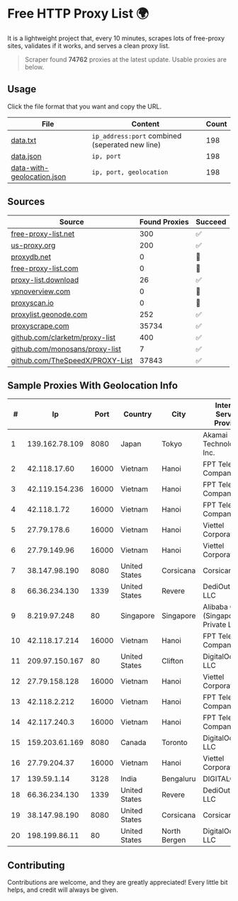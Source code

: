 
# Free HTTP Proxy List 🌍

It is a lightweight project that, every 10 minutes, scrapes lots of free-proxy sites, validates if it works, and serves a clean proxy list.


> Scraper found **74762** proxies at the latest update. Usable proxies are below.

## Usage

Click the file format that you want and copy the URL.


|File|Content|Count|
|----|-------|-----|
|[data.txt](https://raw.githubusercontent.com/themiralay/Proxy-List-World/master/data.txt)|`ip_address:port` combined (seperated new line)|198|
|[data.json](https://raw.githubusercontent.com/themiralay/Proxy-List-World/master/data.json)|`ip, port`|198|
|[data-with-geolocation.json](https://raw.githubusercontent.com/themiralay/Proxy-List-World/master/data-with-geolocation.json)|`ip, port, geolocation`|198|

## Sources

|Source|Found Proxies|Succeed|
|------|-------------|-------|
|[free-proxy-list.net](https://free-proxy-list.net)|300|✅|
|[us-proxy.org](https://www.us-proxy.org)|200|✅|
|[proxydb.net](http://proxydb.net)|0|🚫|
|[free-proxy-list.com](https://free-proxy-list.com/?page=&port=&type%5B%5D=http&type%5B%5D=https&up_time=0&search=Search)|0|🚫|
|[proxy-list.download](https://www.proxy-list.download/HTTP)|26|✅|
|[vpnoverview.com](https://vpnoverview.com/privacy/anonymous-browsing/free-proxy-servers)|0|🚫|
|[proxyscan.io](https://www.proxyscan.io)|0|🚫|
|[proxylist.geonode.com](https://proxylist.geonode.com/api/proxy-list?limit=300&page=1&sort_by=lastChecked&sort_type=desc&protocols=http,https)|252|✅|
|[proxyscrape.com](https://api.proxyscrape.com/v2/?request=displayproxies&protocol=http&timeout=10000&country=all&ssl=all&anonymity=all)|35734|✅|
|[github.com/clarketm/proxy-list](https://raw.githubusercontent.com/clarketm/proxy-list/master/proxy-list-raw.txt)|400|✅|
|[github.com/monosans/proxy-list](https://raw.githubusercontent.com/monosans/proxy-list/main/proxies/http.txt)|7|✅|
|[github.com/TheSpeedX/PROXY-List](https://raw.githubusercontent.com/TheSpeedX/PROXY-List/master/http.txt)|37843|✅|


## Sample Proxies With Geolocation Info

|#|Ip|Port|Country|City|Internet Service Provider|
|-|--|----|-------|----|-------------------------|
|1|139.162.78.109|8080|Japan|Tokyo|Akamai Technologies, Inc.|
|2|42.118.17.60|16000|Vietnam|Hanoi|FPT Telecom Company|
|3|42.119.154.236|16000|Vietnam|Hanoi|FPT Telecom Company|
|4|42.118.1.72|16000|Vietnam|Hanoi|FPT Telecom Company|
|5|27.79.178.6|16000|Vietnam|Hanoi|Viettel Corporation|
|6|27.79.149.96|16000|Vietnam|Hanoi|Viettel Corporation|
|7|38.147.98.190|8080|United States|Corsicana|Corsicana ISD|
|8|66.36.234.130|1339|United States|Revere|DediOutlet, LLC|
|9|8.219.97.248|80|Singapore|Singapore|Alibaba Cloud (Singapore) Private Limited|
|10|42.118.17.214|16000|Vietnam|Hanoi|FPT Telecom Company|
|11|209.97.150.167|80|United States|Clifton|DigitalOcean, LLC|
|12|27.79.158.128|16000|Vietnam|Hanoi|Viettel Corporation|
|13|42.118.2.212|16000|Vietnam|Hanoi|FPT Telecom Company|
|14|42.117.240.3|16000|Vietnam|Hanoi|FPT Telecom Company|
|15|159.203.61.169|8080|Canada|Toronto|DigitalOcean, LLC|
|16|27.79.204.37|16000|Vietnam|Hanoi|Viettel Corporation|
|17|139.59.1.14|3128|India|Bengaluru|DIGITALOCEAN|
|18|66.36.234.130|1339|United States|Revere|DediOutlet, LLC|
|19|38.147.98.190|8080|United States|Corsicana|Corsicana ISD|
|20|198.199.86.11|80|United States|North Bergen|DigitalOcean, LLC|



## Contributing

Contributions are welcome, and they are greatly appreciated! Every
little bit helps, and credit will always be given.

